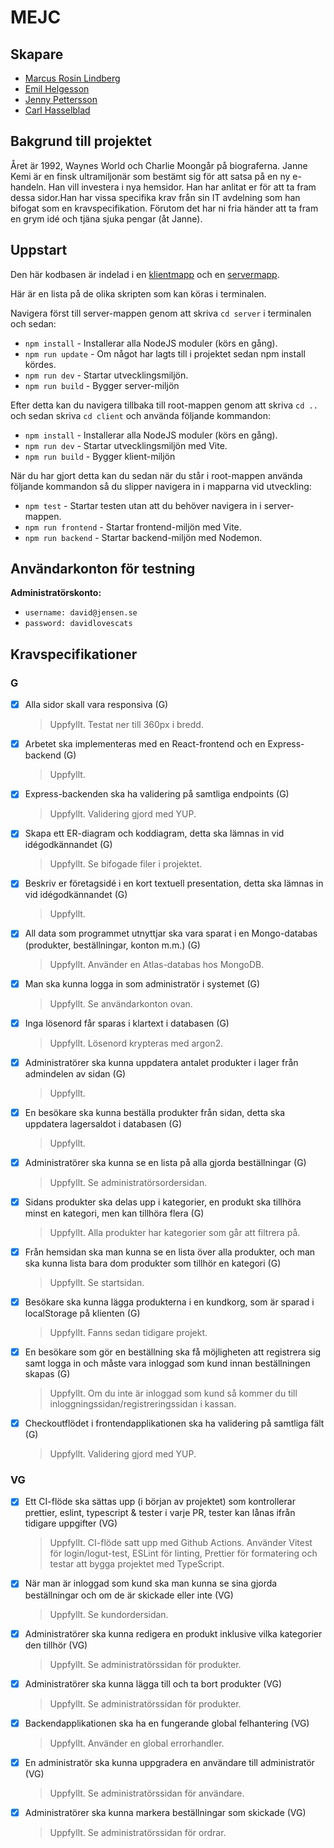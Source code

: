 # MEJC

## Skapare

- [Marcus Rosin Lindberg](https://github.com/stenbumling)
- [Emil Helgesson](https://github.com/Emil-Helge)
- [Jenny Pettersson](https://github.com/jesnagbg)
- [Carl Hasselblad](https://github.com/lysmac)

## Bakgrund till projektet

Året är 1992, Waynes World och Charlie Moongår på biograferna. Janne Kemi är en finsk ultramiljonär som bestämt sig för att satsa på en ny e-handeln.
Han vill investera i nya hemsidor. Han har anlitat er för att ta fram dessa sidor.Han har vissa specifika krav från sin IT avdelning som han bifogat
som en kravspecifikation. Förutom det har ni fria händer att ta fram en grym idé och tjäna sjuka pengar (åt Janne).

## Uppstart

Den här kodbasen är indelad i en [klientmapp](./client/) och en [servermapp](./server/).

Här är en lista på de olika skripten som kan köras i terminalen.

Navigera först till server-mappen genom att skriva `cd server` i terminalen och sedan:

- `npm install` - Installerar alla NodeJS moduler (körs en gång).
- `npm run update` - Om något har lagts till i projektet sedan npm install kördes.
- `npm run dev` - Startar utvecklingsmiljön.
- `npm run build` - Bygger server-miljön

Efter detta kan du navigera tillbaka till root-mappen genom att skriva `cd ..` och sedan skriva `cd client` och använda följande kommandon:

- `npm install` - Installerar alla NodeJS moduler (körs en gång).
- `npm run dev` - Startar utvecklingsmiljön med Vite.
- `npm run build` - Bygger klient-miljön

När du har gjort detta kan du sedan när du står i root-mappen använda följande kommandon så du slipper navigera in i mapparna vid utveckling:

- `npm test` - Startar testen utan att du behöver navigera in i server-mappen.
- `npm run frontend` - Startar frontend-miljön med Vite.
- `npm run backend` - Startar backend-miljön med Nodemon.

## Användarkonton för testning

**Administratörskonto:**

- `username: david@jensen.se`
- `password: davidlovescats`

## Kravspecifikationer

### G

- [x] Alla sidor skall vara responsiva (G)
  > Uppfyllt. Testat ner till 360px i bredd.
- [x] Arbetet ska implementeras med en React-frontend och en Express-backend (G)
  > Uppfyllt.
- [x] Express-backenden ska ha validering på samtliga endpoints (G)
  > Uppfyllt. Validering gjord med YUP.
- [x] Skapa ett ER-diagram och koddiagram, detta ska lämnas in vid idégodkännandet (G)
  > Uppfyllt. Se bifogade filer i projektet.
- [x] Beskriv er företagsidé i en kort textuell presentation, detta ska lämnas in vid idégodkännandet (G)
  > Uppfyllt.
- [x] All data som programmet utnyttjar ska vara sparat i en Mongo-databas (produkter, beställningar, konton m.m.) (G)
  > Uppfyllt. Använder en Atlas-databas hos MongoDB.
- [x] Man ska kunna logga in som administratör i systemet (G)
  > Uppfyllt. Se användarkonton ovan.
- [x] Inga lösenord får sparas i klartext i databasen (G)
  > Uppfyllt. Lösenord krypteras med argon2.
- [x] Administratörer ska kunna uppdatera antalet produkter i lager från admindelen av sidan (G)
  > Uppfyllt.
- [x] En besökare ska kunna beställa produkter från sidan, detta ska uppdatera lagersaldot i databasen (G)
  > Uppfyllt.
- [x] Administratörer ska kunna se en lista på alla gjorda beställningar (G)
  > Uppfyllt. Se administratörsordersidan.
- [x] Sidans produkter ska delas upp i kategorier, en produkt ska tillhöra minst en kategori, men kan tillhöra flera (G)
  > Uppfyllt. Alla produkter har kategorier som går att filtrera på.
- [x] Från hemsidan ska man kunna se en lista över alla produkter, och man ska kunna lista bara dom produkter som tillhör en kategori (G)
  > Uppfyllt. Se startsidan.
- [x] Besökare ska kunna lägga produkterna i en kundkorg, som är sparad i localStorage på klienten (G)
  > Uppfyllt. Fanns sedan tidigare projekt.
- [x] En besökare som gör en beställning ska få möjligheten att registrera sig samt logga in och måste vara inloggad som kund innan beställningen skapas (G)
  > Uppfyllt. Om du inte är inloggad som kund så kommer du till inloggningssidan/registreringssidan i kassan.
- [x] Checkoutflödet i frontendapplikationen ska ha validering på samtliga fält (G)
  > Uppfyllt. Validering gjord med YUP.

### VG

- [x] Ett CI-flöde ska sättas upp (i början av projektet) som kontrollerar prettier, eslint, typescript & tester i varje PR, tester kan lånas ifrån tidigare uppgifter (VG)
  > Uppfyllt. CI-flöde satt upp med Github Actions. Använder Vitest för login/logut-test, ESLint för linting, Prettier för formatering och testar att bygga projektet med TypeScript.
- [x] När man är inloggad som kund ska man kunna se sina gjorda beställningar och om de är skickade eller inte (VG)
  > Uppfyllt. Se kundordersidan.
- [x] Administratörer ska kunna redigera en produkt inklusive vilka kategorier den tillhör (VG)
  > Uppfyllt. Se administratörssidan för produkter.
- [x] Administratörer ska kunna lägga till och ta bort produkter (VG)
  > Uppfyllt. Se administratörssidan för produkter.
- [x] Backendapplikationen ska ha en fungerande global felhantering (VG)
  > Uppfyllt. Använder en global errorhandler.
- [x] En administratör ska kunna uppgradera en användare till administratör (VG)
  > Uppfyllt. Se administratörssidan för användare.
- [x] Administratörer ska kunna markera beställningar som skickade (VG)
  > Uppfyllt. Se administratörssidan för ordrar.
